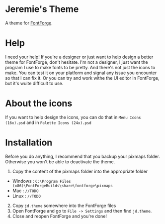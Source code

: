 # Jeremie's Theme
<!-- TODO: Same thing only better... -->
A theme for [FontForge](http://fontforge.github.io/).

# Help
I need your help! If you're a designer or just want to help design a better theme for FontForge, don't hesitate. I'm not a designer, I just want the program I use to make fonts to be pretty. And there's not just the icons to make. You can test it on your platform and signal any issue you encounter so that I can fix it. Or you can try and work withe the UI editor in FontForge, but it's wuite difficult to use.

# About the icons
If you want to help design the icons, you can do that in `Menu Icons (16x).psd` and in `Palette Icons (24x).psd`

# Installation
<!-- TODO: Same thing only better... -->
Before you do anything, I recommend that you backup your pixmaps folder. Otherwise you won't be able to deactivate the theme.

1. Copy the content of the pixmaps folder into the appropriate folder
  * Windows : `C:\Program Files (x86)\FontForgeBuilds\share\fontforge\pixmaps`
  * Mac : `//TODO`
  * Linux : `//TODO`
2. Copy `jd.theme` somewhere into the FontForge files
3. Open FontForge and go to `File -> Settings` and then find `jd.theme`.
4. Close and reopen FontForge and you're done!